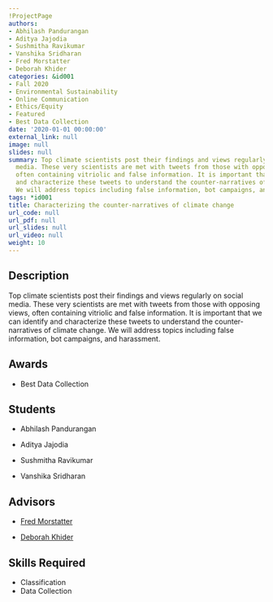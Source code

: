 ```yaml
---
!ProjectPage
authors:
- Abhilash Pandurangan
- Aditya Jajodia
- Sushmitha Ravikumar
- Vanshika Sridharan
- Fred Morstatter
- Deborah Khider
categories: &id001
- Fall 2020
- Environmental Sustainability
- Online Communication
- Ethics/Equity
- Featured
- Best Data Collection
date: '2020-01-01 00:00:00'
external_link: null
image: null
slides: null
summary: Top climate scientists post their findings and views regularly on social
  media. These very scientists are met with tweets from those with opposing views,
  often containing vitriolic and false information. It is important that we can identify
  and characterize these tweets to understand the counter-narratives of climate change.
  We will address topics including false information, bot campaigns, and harassment.
tags: *id001
title: Characterizing the counter-narratives of climate change
url_code: null
url_pdf: null
url_slides: null
url_video: null
weight: 10
---
```

## Description

Top climate scientists post their findings and views regularly on social media. These very scientists are met with tweets from those with opposing views, often containing vitriolic and false information. It is important that we can identify and characterize these tweets to understand the counter-narratives of climate change. We will address topics including false information, bot campaigns, and harassment.



## Awards
* Best Data Collection





## Students

* Abhilash Pandurangan

* Aditya Jajodia

* Sushmitha Ravikumar

* Vanshika Sridharan

## Advisors

* [Fred Morstatter](../../../author/fred-morstatter)

* [Deborah Khider](../../../author/deborah-khider)

## Skills Required


* Classification
* Data Collection
